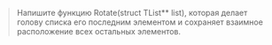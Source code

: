>Напишите функцию Rotate(struct TList** list), которая делает голову списка его последним элементом и сохраняет взаимное расположение всех остальных элементов.
